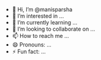 - 👋 Hi, I’m @manisparsha
- 👀 I’m interested in ...
- 🌱 I’m currently learning ...
- 💞️ I’m looking to collaborate on ...
- 📫 How to reach me ...
- 😄 Pronouns: ...
- ⚡ Fun fact: ...

<!---
manisparsha/manisparsha is a ✨ special ✨ repository because its `README.md` (this file) appears on your GitHub profile.
You can click the Preview link to take a look at your changes.
--->
